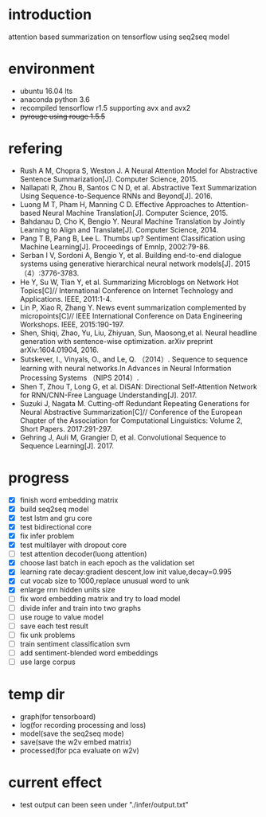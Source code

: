 # introduction
attention based summarization on tensorflow using seq2seq model

# environment
- ubuntu 16.04 lts
- anaconda python 3.6
- recompiled tensorflow r1.5 supporting avx and avx2
- ~~pyrouge using rouge 1.5.5~~

# refering
- Rush A M, Chopra S, Weston J. A Neural Attention Model for Abstractive Sentence Summarization[J]. Computer Science, 2015.
- Nallapati R, Zhou B, Santos C N D, et al. Abstractive Text Summarization Using Sequence-to-Sequence RNNs and Beyond[J].  2016.
- Luong M T, Pham H, Manning C D. Effective Approaches to Attention-based Neural Machine Translation[J]. Computer Science, 2015.
- Bahdanau D, Cho K, Bengio Y. Neural Machine Translation by Jointly Learning to Align and Translate[J]. Computer Science, 2014.
- Pang T B, Pang B, Lee L. Thumbs up? Sentiment Classification using Machine Learning[J]. Proceedings of Emnlp, 2002:79-86.
- Serban I V, Sordoni A, Bengio Y, et al. Building end-to-end dialogue systems using generative hierarchical neural network models[J].  2015（4）:3776-3783.
- He Y, Su W, Tian Y, et al. Summarizing Microblogs on Network Hot Topics[C]// International Conference on Internet Technology and Applications. IEEE, 2011:1-4.
- Lin P, Xiao R, Zhang Y. News event summarization complemented by micropoints[C]// IEEE International Conference on Data Engineering Workshops. IEEE, 2015:190-197.
- Shen, Shiqi, Zhao, Yu, Liu, Zhiyuan, Sun, Maosong,et al. Neural headline generation with sentence-wise optimization. arXiv preprint arXiv:1604.01904, 2016.
- Sutskever, I., Vinyals, O., and Le, Q. （2014）. Sequence to sequence learning with neural networks.In Advances in Neural Information Processing Systems （NIPS 2014）.
- Shen T, Zhou T, Long G, et al. DiSAN: Directional Self-Attention Network for RNN/CNN-Free Language Understanding[J]. 2017.
- Suzuki J, Nagata M. Cutting-off Redundant Repeating Generations for Neural Abstractive Summarization[C]// Conference of the European Chapter of the Association for Computational Linguistics: Volume 2, Short Papers. 2017:291-297.
- Gehring J, Auli M, Grangier D, et al. Convolutional Sequence to Sequence Learning[J]. 2017.

# progress
- [x] finish word embedding matrix
- [x] build seq2seq model
- [x] test lstm and gru core
- [x] test bidirectional core
- [x] fix infer problem
- [x] test multilayer with dropout core
- [ ] test attention decoder(luong attention)
- [x] choose last batch in each epoch as the validation set
- [x] learning rate decay:gradient descent,low init value,decay=0.995
- [x] cut vocab size to 1000,replace unusual word to unk
- [x] enlarge rnn hidden units size
- [ ] fix word embedding matrix and try to load model
- [ ] divide infer and train into two graphs
- [ ] use rouge to value model
- [ ] save each test result
- [ ] fix unk problems
- [ ] train sentiment classification svm
- [ ] add sentiment-blended word embeddings
- [ ] use large corpus

# temp dir
- graph(for tensorboard)
- log(for recording processing and loss)
- model(save the seq2seq mode)
- save(save the w2v embed matrix)
- processed(for pca evaluate on w2v)

# current effect
- test output can been seen under "./infer/output.txt"